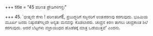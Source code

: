 +++
title = "45 ಪರಿಣತ ಪ್ರೌಡಿಗಳಿಗನ್ತಃ"

+++
45. `ಭೀಷ್ಮನೇ ಕೇಳು ! ಪರಿಣತರಿಗೆÉ, ಪ್ರಬುದ್ಧರಿಗೆ ಸಜ್ಜನರಿಗೆ ಅಂತಃಕರಣವು ಕರಗುವುದು. ಭೂಮಿಯ ಮೂರ್ಖ ಜನರು ನಿಷ್ಠುರತೆಗಲ್ಲದೇ ಅನ್ಯತಃ ಮನವನ್ನು ಕೊಡಲಾರರು. ಚಂದ್ರನ ಕಿರಣ ತಾಗಲು ಚಂದ್ರಕಾಂತ ಶಿಲೆ ಕರಗುವುದು. ಆದರೆ ಬೆಟ್ಟಗಳು ವಜ್ರಾಯುಧದ ಹೊಡೆತಕ್ಕೆ ಮಾತ್ರ ಒಡೆಯುತ್ತವೆ' ಎಂದನು.